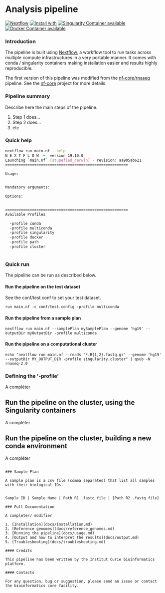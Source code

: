 # Analysis pipeline 

[![Nextflow](https://img.shields.io/badge/nextflow-%E2%89%A519.10.0-brightgreen.svg)](https://www.nextflow.io/)
[![Install with](https://anaconda.org/anaconda/conda-build/badges/installer/conda.svg)](https://conda.anaconda.org/anaconda)
[![Singularity Container available](https://img.shields.io/badge/singularity-available-7E4C74.svg)](https://singularity.lbl.gov/)
[![Docker Container available](https://img.shields.io/badge/docker-available-003399.svg)](https://www.docker.com/)

### Introduction

The pipeline is built using [Nextflow](https://www.nextflow.io), a workflow tool to run tasks across multiple compute infrastructures in a very portable manner. 
It comes with conda / singularity containers making installation easier and results highly reproducible.

The first version of this pipeline was modified from the [nf-core/rnaseq](https://github.com/nf-core/rnaseq) pipeline. 
See the [nf-core](https://nf-co.re/) project for more details.

### Pipeline summary

Describe here the main steps of the pipeline.

1. Step 1 does...
2. Step 2 does...
3. etc

### Quick help

```bash
nextflow run main.nf --help
N E X T F L O W  ~  version 19.10.0
Launching `main.nf` [stupefied_darwin] - revision: aa905ab621
=======================================================

Usage:


Mandatory arguments:

Options:


=======================================================
Available Profiles

  -profile conda
  -profile multiconda
  -profile singularity
  -profile docker
  -profile path
  -profile cluster
		  
```

### Quick run

The pipeline can be run as described below.

#### Run the pipeline on the test dataset
See the conf/test.conf to set your test dataset.

```
run main.nf -c conf/test.config -profile multiconda

```

#### Run the pipeline from a sample plan

```
nextflow run main.nf --samplePlan mySamplePlan --genome 'hg19' --outputDir myOutputDir -profile multiconda

```

#### Run the pipeline on a computational cluster

```
echo "nextflow run main.nf --reads '*.R{1,2}.fastq.gz' --genome 'hg19' --outputDir MY_OUTPUT_DIR -profile singularity,cluster" | qsub -N rnaseq-2.0

```

### Defining the '-profile'

A compléter

## Run the pipeline on the cluster, using the Singularity containers

A compléter

## Run the pipeline on the cluster, building a new conda environment
A compléter

```

### Sample Plan

A sample plan is a csv file (comma separated) that list all samples with their biological IDs.


Sample ID | Sample Name | Path R1 .fastq file | [Path R2 .fastq file]

### Full Documentation

A compléter/ modifier

1. [Installation](docs/installation.md)
2. [Reference genomes](docs/reference_genomes.md)
3. [Running the pipeline](docs/usage.md)
4. [Output and how to interpret the results](docs/output.md)
5. [Troubleshooting](docs/troubleshooting.md)

#### Credits

This pipeline has been written by the Institut Curie bioinformatics platform.

#### Contacts

For any question, bug or suggestion, please send an issue or contact the bioinformatics core facility.

